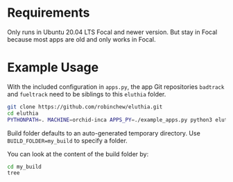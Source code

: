 Requirements
============
Only runs in Ubuntu 20.04 LTS Focal and newer version. But stay in Focal because most apps are old and only works in Focal.

Example Usage
=============
With the included configuration in `apps.py`, the app Git repositories `badtrack` and `fueltrack` need to be siblings to this `eluthia` folder.
```bash
git clone https://github.com/robinchew/eluthia.git
cd eluthia
PYTHONPATH=. MACHINE=orchid-inca APPS_PY=./example_apps.py python3 eluthia/build.py
```
Build folder defaults to an auto-generated temporary directory. Use `BUILD_FOLDER=my_build` to specify a folder.

You can look at the content of the build folder by:
```bash
cd my_build
tree
```
